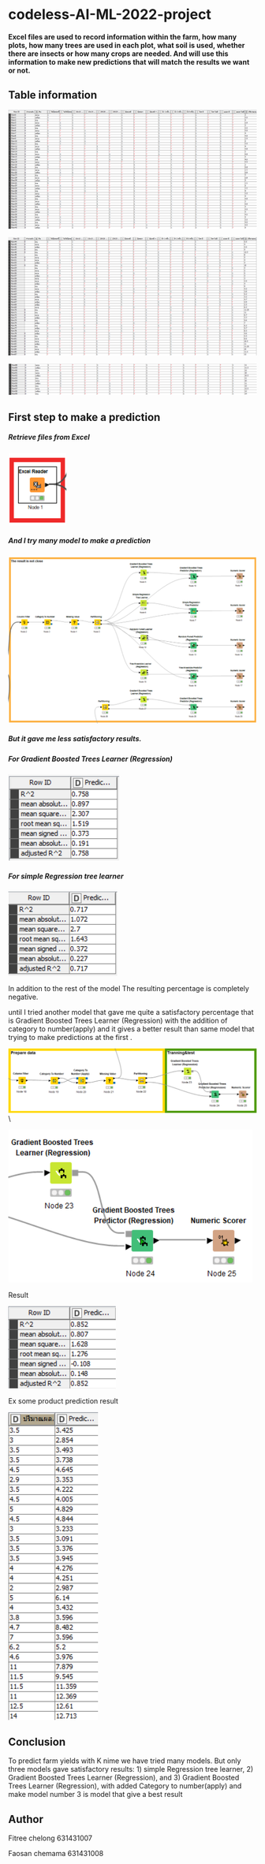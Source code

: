 # codeless-AI-ML-2022-project
#### Excel files are used to record information within the farm, how many plots, how many trees are used in each plot, what soil is used, whether there are insects or how many crops are needed. And will use this information to make new predictions that will match the results we want or not.


## Table information

![holyday one](img/1.png.png)

![holyday one](img/2.png.png)

![holyday one](img/3.png.png)

## First step to make a prediction
##### Retrieve files from Excel

![holyday one](img/4.png)

##### And I try many model to make a prediction

![holyday one](img/5.png)

##### But it gave me less satisfactory results.

##### For Gradient Boosted Trees Learner (Regression)

![holyday one](img/6.1.png)

##### For simple Regression tree learner

![holyday one](img/6.2.png) 

In addition to the rest of the model The resulting percentage is completely negative.

until I tried another model that gave me quite a satisfactory percentage that is Gradient Boosted Trees Learner (Regression) with the addition of category to number(apply) and it gives a better result than same model that trying to make predictions at the first .

![holyday one](img/finalmd.png)\

![holyday one](img/GBTL.png)

Result

![holyday one](img/FS.png)

Ex some product prediction result

![holyday one](img/ex.png)

## Conclusion

To predict farm yields with K nime we have tried many models. But only three models gave satisfactory results: 1) simple Regression tree learner, 2) Gradient Boosted Trees Learner (Regression), and 3) Gradient Boosted Trees Learner (Regression), with added Category to number(apply) and make model number 3 is model that give a best result 

## Author

Fitree chelong 631431007

Faosan chemama 631431008
